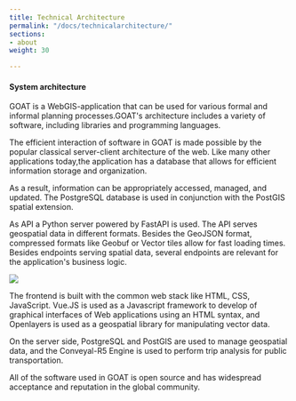 ```yaml
---
title: Technical Architecture
permalink: "/docs/technicalarchitecture/"
sections:
- about
weight: 30

---
```

#### System architecture

GOAT is a WebGIS-application that can be used for various formal and informal planning processes.GOAT's architecture includes a variety of software, including libraries and programming languages.

The efficient interaction of software in GOAT is made possible by the popular classical server-client architecture of the web. Like many other applications today,the application has a database that allows for efficient information storage and organization. 

As a result, information can be appropriately accessed, managed, and updated. The PostgreSQL database is used in conjunction with the PostGIS spatial extension.

As API a Python server powered by FastAPI is used. The API serves geospatial data in different formats. Besides the GeoJSON format, compressed formats like Geobuf or Vector tiles allow for fast loading times. Besides endpoints serving spatial data, several endpoints are relevant for the application's business logic. 



![](/images/docs/about/server_client_arch.webp)



The frontend is built with the common web stack like HTML, CSS, JavaScript. Vue.JS is used as a Javascript framework to develop of graphical interfaces of Web applications
using an HTML syntax, and Openlayers is used as a geospatial library for manipulating vector data. 

On the server side, PostgreSQL and PostGIS are used to manage geospatial data, and the Conveyal-R5 Engine is used to perform trip analysis for public transportation.

All of the software used in GOAT is open source and has widespread acceptance and reputation in the global community.

